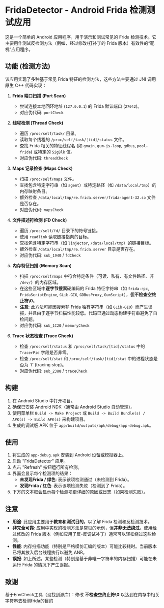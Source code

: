 # FridaDetector - Android Frida 检测测试应用

这是一个简单的 Android 应用程序，用于演示和测试常见的 Frida 检测技术。它主要用作测试反检测方法（例如，经过修改/打补丁的 Frida 版本）有效性的“靶机”应用程序。

## 功能 (检测方法)

该应用实现了多种基于常见 Frida 特征的检测方法，这些方法主要通过 JNI 调用原生 C++ 代码实现：

1.  **Frida 端口扫描 (Port Scan)**
    * 尝试连接本地回环地址 (`127.0.0.1`) 的 Frida 默认端口 (`27042`)。
    * 对应伪代码: `portCheck`

2.  **线程检测 (Thread Check)**
    * 遍历 `/proc/self/task/` 目录。
    * 读取每个线程的 `/proc/self/task/[tid]/status` 文件。
    * 查找 Frida 相关的特征线程名 (如 `gmain`, `gum-js-loop`, `gdbus`, `pool-frida`) 或特定的 `SigBlk` 值。
    * 对应伪代码: `threadCheck`

3.  **Maps 记录检查 (Maps Check)**
    * 扫描 `/proc/self/maps` 文件。
    * 查找包含特定字符串（如 `agent`）或特定路径（如 `/data/local/tmp`）的内存映射条目。
    * 额外检查 `/data/local/tmp/re.frida.server/frida-agent-32.so` 文件是否存在。
    * 对应伪代码: `mapsCheck`

4.  **文件描述符检测 (FD Check)**
    * 遍历 `/proc/self/fd/` 目录下的符号链接。
    * 使用 `readlink` 读取链接指向的目标。
    * 查找包含特定字符串（如 `linjector`, `/data/local/tmp`）的链接目标。
    * 额外检查 `/data/local/tmp/re.frida.server` 目录是否存在。
    * 对应伪代码: `sub_1940` / `fdCheck`

5.  **内存特征扫描 (Memory Scan)**
    * 扫描 `/proc/self/maps` 中符合特定条件（可读、私有、有文件路径、非 `/dev/`）的内存区域。
    * 在这些区域中**逐字节搜索**硬编码的 Frida 特征字符串（如 `frida:rpc`, `FridaScriptEngine`, `GLib-GIO`, `GDBusProxy`, `GumScript`），****但不检查空终止符\0****。
    * **注意**: 此方法可能因搜索非 Frida 独有字符串（如 `GLib-GIO`）而产生误报，并且由于逐字节扫描性能较低。代码已通过动态构建字符串避免了自检问题。
    * 对应伪代码: `sub_1C20` / `memoryCheck`

6.  **Trace 状态检查 (Trace Check)**
    * 检查 `/proc/self/status` 和 `/proc/self/task/[tid]/status` 中的 `TracerPid` 字段是否非零。
    * 检查 `/proc/self/stat` 和 `/proc/self/task/[tid]/stat` 中的进程状态是否为 't' (tracing stop)。
    * 对应伪代码: `sub_2388` / `traceCheck`

## 构建

1.  在 Android Studio 中打开项目。
2.  确保已安装 Android NDK（通常由 Android Studio 自动管理）。
3.  使用菜单栏 `Build -> Make Project` 或 `Build -> Build Bundle(s) / APK(s) -> Build APK(s)` 来构建项目。
4.  生成的调试版 APK 位于 `app/build/outputs/apk/debug/app-debug.apk`。

## 使用

1.  将生成的 `app-debug.apk` 安装到 Android 设备或模拟器上。
2.  启动 "FridaDetector" 应用。
3.  点击 "Refresh" 按钮运行所有检测。
4.  界面会显示每个检测项的结果：
    * **未发现Frida / 绿色**: 表示该项检测通过（未检测到 Frida）。
    * **发现Frida / 红色**: 表示该项检测失败（检测到了 Frida）。
5.  下方的文本框会显示每个检测项更详细的原因或日志（如果检测失败）。

## 注意

* **用途**: 此应用主要用于**教育和测试目的**，以了解 Frida 检测和反检测技术。
* **非完全可靠**: 应用中实现的检测方法是常见的示例，但**并非无法绕过**。使用经过修改的 Frida 版本（例如应用了反-反调试补丁）通常可以轻松绕过这些检测。
* **性能**: 内存扫描功能（特别是严格模仿汇编的版本）可能比较耗时。当前版本已将其放入后台线程执行以避免 ANR。
* **误报**: 如上所述，某些检测（特别是基于非唯一字符串的内存扫描）可能在未运行 Frida 的情况下产生误报。

## 致谢
基于EnvCheck工具（没找到源库）：修改 ****不检查空终止符\0**** 以达到在内存中相关字符串去检测frida的目的
